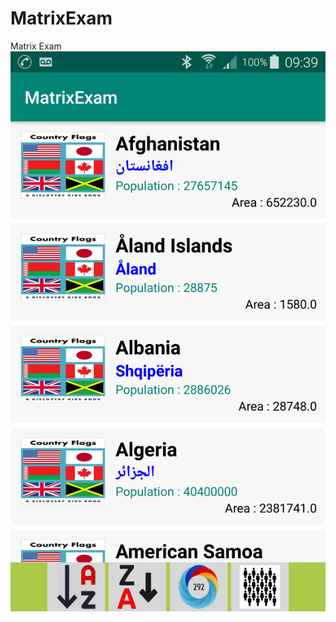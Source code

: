 # MatrixExam
Matrix Exam
![alt text](https://github.com/jmall/MatrixExam/blob/master/Screenshot_2019-12-18-09-39-06.png)
